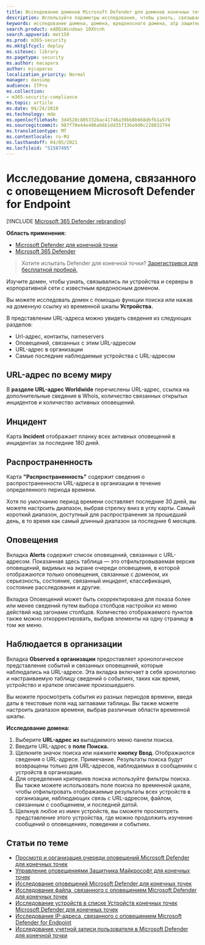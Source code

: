 ```yaml
---
title: Исследование доменов Microsoft Defender для доменов конечных точек
description: Используйте параметры исследования, чтобы узнать, связывались ли устройства и серверы с вредоносными доменами.
keywords: исследование домена, домена, вредоносного домена, atp защитника Майкрософт, оповещения, URL-адреса
search.product: eADQiWindows 10XVcnh
search.appverid: met150
ms.prod: m365-security
ms.mktglfcycl: deploy
ms.sitesec: library
ms.pagetype: security
ms.author: macapara
author: mjcaparas
localization_priority: Normal
manager: dansimp
audience: ITPro
ms.collection:
- m365-security-compliance
ms.topic: article
ms.date: 04/24/2018
ms.technology: mde
ms.openlocfilehash: 3d4520c805332bac41746a39bb8b668dbfb1a570
ms.sourcegitcommit: 987f70e44e406ab6b1dd35f336a9d0c228032794
ms.translationtype: MT
ms.contentlocale: ru-RU
ms.lasthandoff: 04/05/2021
ms.locfileid: "51587495"
---
```

# <a name="investigate-a-domain-associated-with-a-microsoft-defender-for-endpoint-alert"></a>Исследование домена, связанного с оповещением Microsoft Defender for Endpoint

[!INCLUDE [Microsoft 365 Defender rebranding](../../includes/microsoft-defender.md)]


**Область применения:**
- [Microsoft Defender для конечной точки](https://go.microsoft.com/fwlink/p/?linkid=2154037)
- [Microsoft 365 Defender](https://go.microsoft.com/fwlink/?linkid=2118804)

>Хотите испытать Defender для конечной точки? [Зарегистрився для бесплатной пробной.](https://www.microsoft.com/microsoft-365/windows/microsoft-defender-atp?ocid=docs-wdatp-investigatedomain-abovefoldlink) 

Изучите домен, чтобы узнать, связывались ли устройства и серверы в корпоративной сети с известным вредоносным доменом.

Вы можете исследовать домен с помощью функции поиска или нажав на доменную ссылку из временной шкалы **Устройства.**

В представлении URL-адреса можно увидеть сведения из следующих разделов:

- Url-адрес, контакты, nameservers
- Оповещений, связанных с этим URL-адресом 
- URL-адрес в организации
- Самые последние наблюдаемые устройства с URL-адресом

## <a name="url-worldwide"></a>URL-адрес по всему миру

В **разделе URL-адрес Worldwide** перечислены URL-адрес, ссылка на дополнительные сведения в Whois, количество связанных открытых инцидентов и количество активных оповещений.

## <a name="incident"></a>Инцидент

Карта **Incident** отображает планку всех активных оповещений в инцидентах за последние 180 дней.

## <a name="prevalence"></a>Распространенность

Карта **"Распространенность"** содержит сведения о распространенности URL-адреса в организации в течение определенного периода времени.

Хотя по умолчанию период времени составляет последние 30 дней, вы можете настроить диапазон, выбрав стрелку вниз в углу карты. Самый короткий диапазон, доступный для распространения за прошедший день, в то время как самый длинный диапазон за последние 6 месяцев.

## <a name="alerts"></a>Оповещения

Вкладка **Alerts** содержит список оповещений, связанных с URL-адресом. Показанная здесь таблица — это отфильтровываемая версия оповещений, видимых на экране очереди оповещения, в которой отображаются только оповещения, связанные с доменом, их серьезность, состояние, связанный инцидент, классификация, состояние расследования и другие.

Вкладка Оповещений может быть скорректирована для показа более или менее сведений путем выбора столбцов настройки из меню действий над загонами столбцов.  Количество отображаемого пунктов также можно откорректировать, выбрав элементы на одну страницу **в** том же меню.

## <a name="observed-in-organization"></a>Наблюдается в организации

Вкладка **Observed в организации** предоставляет хронологическое представление событий и связанных оповещений, которые наблюдались на URL-адресе. Эта вкладка включает в себя хронологию и настраиваемую таблицу сведений о событиях, таких как время, устройство и краткое описание произошедшего. 

Вы можете просмотреть события из разных периодов времени, введя даты в текстовые поля над заглавами таблицы. Вы также можете настроить диапазон времени, выбрав различные области временной шкалы.

**Исследование домена:**

1. Выберите **URL-адрес** **из** выпадаемого меню панели поиска.
2. Введите URL-адрес в **поле Поиска.**
3. Щелкните значок поиска или нажмите **кнопку Ввод**. Отображаются сведения о URL-адресе. Примечание. Результаты поиска будут возвращены только для URL-адресов, наблюдаемых в сообщениях с устройств в организации.
4. Для определения критериев поиска используйте фильтры поиска. Вы также можете использовать поле поиска по временной шкале, чтобы отфильтровать отображаемые результаты всех устройств в организации, наблюдающих связь с URL-адресом, файлом, связанным с сообщением, и последней датой.
5. Щелкнув любое из имен устройств, вы сможете просмотреть представление этого устройства, где можно продолжить изучение сообщений о оповещениях, поведении и событиях.

## <a name="related-topics"></a>Статьи по теме
- [Просмотр и организация очереди оповещений Microsoft Defender для конечных точек](alerts-queue.md)
- [Управление оповещениями Защитника Майкрософт для конечных точек](manage-alerts.md)
- [Исследование оповещений Microsoft Defender для конечных точек](investigate-alerts.md)
- [Исследование файла, связанного с оповещением Microsoft Defender для конечных точек](investigate-files.md)
- [Исследование устройств в списке Устройств конечных точек Microsoft Defender для конечных точек](investigate-machines.md)
- [Исследование IP-адреса, связанного с оповещением Microsoft Defender for Endpoint](investigate-ip.md)
- [Исследование учетной записи пользователя в Microsoft Defender для конечной точки](investigate-user.md)
